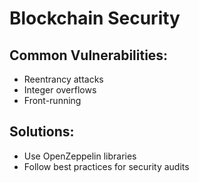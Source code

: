 # Blockchain Security
## Common Vulnerabilities:
- Reentrancy attacks
- Integer overflows
- Front-running

## Solutions:
- Use OpenZeppelin libraries
- Follow best practices for security audits

